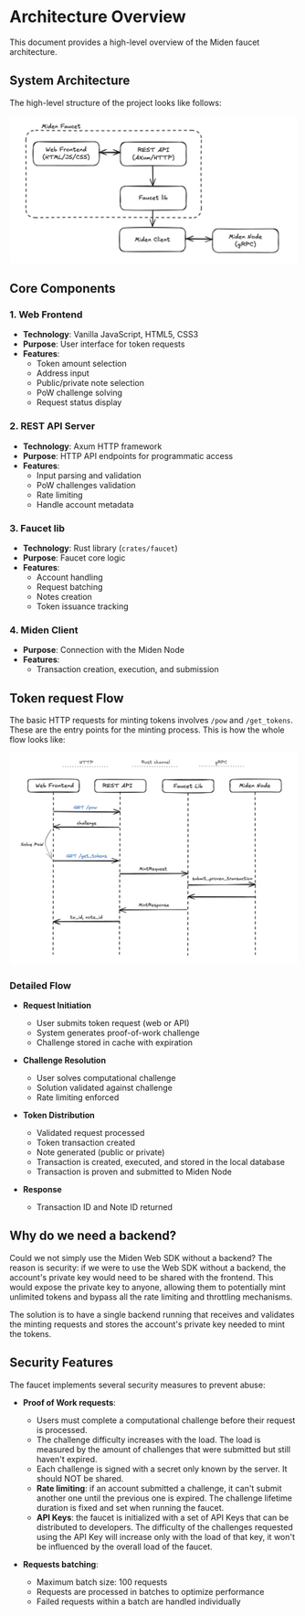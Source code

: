 # Architecture Overview

This document provides a high-level overview of the Miden faucet architecture.

## System Architecture

The high-level structure of the project looks like follows:

<p style="text-align: center;">
    <img src="../img/architecture.png"/>
</p>

## Core Components

### 1. Web Frontend
- **Technology**: Vanilla JavaScript, HTML5, CSS3
- **Purpose**: User interface for token requests
- **Features**: 
  - Token amount selection
  - Address input
  - Public/private note selection
  - PoW challenge solving
  - Request status display

### 2. REST API Server
- **Technology**: Axum HTTP framework
- **Purpose**: HTTP API endpoints for programmatic access
- **Features**:
   - Input parsing and validation
   - PoW challenges validation
   - Rate limiting
   - Handle account metadata

### 3. Faucet lib
- **Technology**: Rust library (`crates/faucet`)
- **Purpose**: Faucet core logic
- **Features**:
  - Account handling
  - Request batching
  - Notes creation
  - Token issuance tracking

### 4. Miden Client
- **Purpose**: Connection with the Miden Node
- **Features**:
  - Transaction creation, execution, and submission

## Token request Flow

The basic HTTP requests for minting tokens involves `/pow` and `/get_tokens`. These are the entry points for the minting process. This is how the whole flow looks like:

<p style="text-align: center;">
    <img src="../img/flow.png"/>
</p>

### Detailed Flow

- **Request Initiation**
   - User submits token request (web or API)
   - System generates proof-of-work challenge
   - Challenge stored in cache with expiration

- **Challenge Resolution**
   - User solves computational challenge
   - Solution validated against challenge
   - Rate limiting enforced

- **Token Distribution**
   - Validated request processed
   - Token transaction created
   - Note generated (public or private)
   - Transaction is created, executed, and stored in the local database
   - Transaction is proven and submitted to Miden Node

- **Response**
   - Transaction ID and Note ID returned

## Why do we need a backend?

Could we not simply use the Miden Web SDK without a backend? The reason is security: if we were to use the Web SDK without a backend, the account's private key would need to be shared with the frontend. This would expose the private key to anyone, allowing them to potentially mint unlimited tokens and bypass all the rate limiting and throttling mechanisms.

The solution is to have a single backend running that receives and validates the minting requests and stores the account's private key needed to mint the tokens.

## Security Features

The faucet implements several security measures to prevent abuse:

- **Proof of Work requests**:
  - Users must complete a computational challenge before their request is processed.
  - The challenge difficulty increases with the load. The load is measured by the amount of challenges that were submitted but still haven't expired.
  - Each challenge is signed with a secret only known by the server. It should NOT be shared.
  - **Rate limiting**: if an account submitted a challenge, it can't submit another one until the previous one is expired. The challenge lifetime duration is fixed and set when running the faucet.
  - **API Keys**: the faucet is initialized with a set of API Keys that can be distributed to developers. The difficulty of the challenges requested using the API Key will increase only with the load of that key, it won't be influenced by the overall load of the faucet.

- **Requests batching**:
  - Maximum batch size: 100 requests
  - Requests are processed in batches to optimize performance
  - Failed requests within a batch are handled individually

